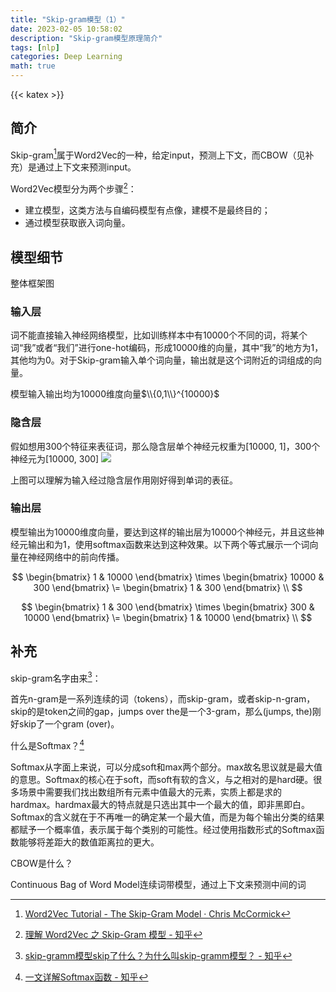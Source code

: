 ```yaml
---
title: "Skip-gram模型（1）"
date: 2023-02-05 10:58:02
description: "Skip-gram模型原理简介"
tags: [nlp]
categories: Deep Learning
math: true
---
```


{{< katex >}}

## 简介
Skip-gram[^1]属于Word2Vec的一种，给定input，预测上下文，而CBOW（见补充）是通过上下文来预测input。

Word2Vec模型分为两个步骤[^2]：
- 建立模型，这类方法与自编码模型有点像，建模不是最终目的；
- 通过模型获取嵌入词向量。

## 模型细节
整体框架图

### 输入层
词不能直接输入神经网络模型，比如训练样本中有10000个不同的词，将某个词“我”或者“我们”进行one-hot编码，形成10000维的向量，其中“我”的地方为1，其他均为0。对于Skip-gram输入单个词向量，输出就是这个词附近的词组成的向量。

模型输入输出均为10000维度向量$\\{0,1\\}^{10000}$

### 隐含层
假如想用300个特征来表征词，那么隐含层单个神经元权重为[10000, 1]，300个神经元为[10000, 300]
![](https://cdn.jsdelivr.net/gh/jmwyf/pichosting@master/sghidden.png)

上图可以理解为输入经过隐含层作用刚好得到单词的表征。

### 输出层
模型输出为10000维度向量，要达到这样的输出层为10000个神经元，并且这些神经元输出和为1，使用softmax函数来达到这种效果。以下两个等式展示一个词向量在神经网络中的前向传播。

$$
\begin{bmatrix}
    1 & 10000
\end{bmatrix}
\times
\begin{bmatrix}
    10000 & 300
\end{bmatrix}
\=
\begin{bmatrix}
    1 & 300
\end{bmatrix} \\
$$

$$
\begin{bmatrix}
    1 & 300
\end{bmatrix}
\times
\begin{bmatrix}
    300 & 10000
\end{bmatrix}
\=
\begin{bmatrix}
    1 & 10000
\end{bmatrix} \\
$$

## 补充
skip-gram名字由来[^3]：

首先n-gram是一系列连续的词（tokens），而skip-gram，或者skip-n-gram，skip的是token之间的gap，jumps over the是一个3-gram，那么(jumps, the)刚好skip了一个gram (over)。

什么是Softmax？[^4]

Softmax从字面上来说，可以分成soft和max两个部分。max故名思议就是最大值的意思。Softmax的核心在于soft，而soft有软的含义，与之相对的是hard硬。很多场景中需要我们找出数组所有元素中值最大的元素，实质上都是求的hardmax。hardmax最大的特点就是只选出其中一个最大的值，即非黑即白。Softmax的含义就在于不再唯一的确定某一个最大值，而是为每个输出分类的结果都赋予一个概率值，表示属于每个类别的可能性。经过使用指数形式的Softmax函数能够将差距大的数值距离拉的更大。

CBOW是什么？

Continuous Bag of Word Model连续词带模型，通过上下文来预测中间的词


[^1]: [Word2Vec Tutorial - The Skip-Gram Model · Chris McCormick](http://mccormickml.com/2016/04/19/word2vec-tutorial-the-skip-gram-model/)
[^2]: [理解 Word2Vec 之 Skip-Gram 模型 - 知乎](https://zhuanlan.zhihu.com/p/27234078?from=singlemessage)
[^3]: [skip-gramm模型skip了什么？为什么叫skip-gramm模型？ - 知乎](https://www.zhihu.com/question/302594410?utm_id=0)
[^4]: [一文详解Softmax函数 - 知乎](https://zhuanlan.zhihu.com/p/105722023)